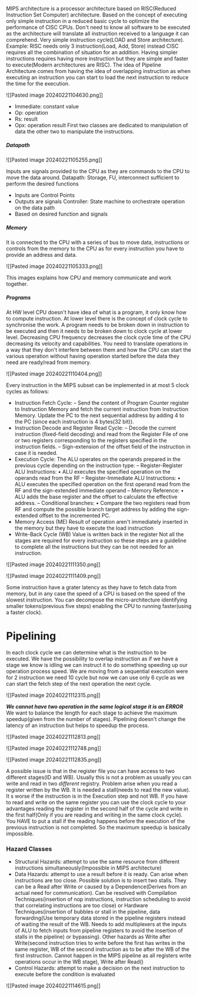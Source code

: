MIPS architecture is a processor architecture based on RISC(Reduced Instruction Set Computer) architecture. Based on the concept of executing only simple instruction in a reduced basic cycle to optimize the performance of CISC CPUs. 
Don't need to know all software to be executed as the architecture will translate all instruction received to a language it can comprehend. Very simple instruction cycle(LOAD and Store architecture). 
Example: RISC needs only 3 instruction(Load, Add, Store) instead CISC requires all the combination of situation for an addition. Having simpler instructions requires having more instruction but they are simple and faster to execute(Modern architectures are RISC).
The idea of Pipeline Architecture comes from having the idea of overlapping instruction as when executing an instruction you can start to load the next instruction to reduce the time for the execution. 

![[Pasted image 20240221104630.png]]

- Immediate: constant value
- Op: operation
- Rs: result 
- Opx: operation result
First two classes are dedicated to manipulation of data the other two to manipulate the instructions.
##### Datapath

![[Pasted image 20240221105255.png]]

Inputs are signals provided to the CPU as they are commands to the CPU to move the data around. 
Datapath: Storage, FU, interconnect sufficient to perform the desired functions

- Inputs are Control Points
- Outputs are signals
Controller: State machine to orchestrate operation on the data path
- Based on desired function and signals
##### Memory
It is connected to the CPU with a series of bus to move data, instructions or controls from the memory to the CPU as for every instruction you have to provide an address and data.

![[Pasted image 20240221105333.png]]

This images explains how CPU and memory communicate and work together.
##### Programs
At HW level CPU doesn't have idea of what is a program, it only know how to compute instruction. At lower level there is the concept of clock cycle to synchronise the work. A program needs to be broken down in instruction to be executed and then it needs to be broken down to clock cycle at lower level. Decreasing CPU frequency decreases the clock cycle time of the CPU decreasing its velocity and capabilities. 
You need to translate operations in a way that they don't interfere between them and how the CPU can start the various operation without having operation started before the data they need are ready/read from memory.

![[Pasted image 20240221110404.png]]

Every instruction in the MIPS subset can be implemented in at most 5 clock cycles as follows:
- Instruction Fetch Cycle:
	– Send the content of Program Counter register to Instruction Memory and fetch the current instruction from Instruction Memory.
	Update the PC to the next sequential address by adding 4 to the PC (since each instruction is 4 bytes(32 bit)).
-  Instruction Decode and Register Read Cycle:
	– Decode the current instruction (fixed-field decoding) and read from the Register File of one or two registers corresponding to the registers specified in the instruction fields.
	– Sign-extension of the offset field of the instruction in case it is needed.
- Execution Cycle: 
	The ALU operates on the operands prepared in the previous cycle depending on the instruction type:
	– Register-Register ALU Instructions:
		• ALU executes the specified operation on the operands read from the RF
	– Register-Immediate ALU Instructions:
		• ALU executes the specified operation on the first operand read from the RF and the sign-extended immediate operand
	– Memory Reference:
		• ALU adds the base register and the offset to calculate the effective address.
	– Conditional branches:
		• Compare the two registers read from RF and compute the possible branch target address by adding the sign-extended offset to the incremented PC.
- Memory Access (ME)
	Result of operation aren't immediately inserted in the memory but they have to execute the load instruction
- Write-Back Cycle (WB)
	Value is written back in the register 
Not all the stages are required for every instruction so these steps are a guideline to complete all the instructions but they can be not needed for an instruction.

<!--⚠️Imgur upload failed, check dev console-->
![[Pasted image 20240221111350.png]]

<!--⚠️Imgur upload failed, check dev console-->
![[Pasted image 20240221111409.png]]

Some instruction have a grater latency as they have to fetch data from memory, but in any case the speed of a CPU is based on the speed of the slowest instruction. You can decompose the micro-architecture identifying smaller tokens(previous five steps) enabling the CPU to running faster(using a faster clock).

# Pipelining
In each clock cycle we can determine what is the instruction to be executed.
We have the possibility to overlap instruction as if we have a stage we know is idling we can instruct it  to do something speeding up our operation process speed. We are moving from a sequential execution were for 2 instruction we need 10 cycle but now we can use only 6 cycle as we can start the fetch step of the next operation the next cycle. 

<!--⚠️Imgur upload failed, check dev console-->
![[Pasted image 20240221112315.png]]

*__We cannot have two operation in the same logical stage it is an ERROR__*
We want to balance the length for each stage to achieve the maximum speedup(given from the number of stages).
Pipelining doesn't change the latency of an instruction but helps to speedup the process.

<!--⚠️Imgur upload failed, check dev console-->
![[Pasted image 20240221112813.png]]

<!--⚠️Imgur upload failed, check dev console-->
![[Pasted image 20240221112748.png]]

<!--⚠️Imgur upload failed, check dev console-->
![[Pasted image 20240221112835.png]]

A possible issue is that in the register file you can have access to two different stages(ID and WB). Usually this is not a problem as usually you can write and read in two *different* registry. Problem arise when you read a register written by the WB. It is needed a stall(needs to read the new value). It s worse if the instruction is in the Execution step and not WB.
If you have to read and write on the same register you can use the clock cycle to your advantages reading the register in the second half of the cycle and write in the first half(Only if you are reading and writing in the same clock cycle). You HAVE to put a stall if the reading happens before the execution of the previous instruction is not completed.
So the maximum speedup is basically impossible.

### Hazard Classes
- Structural Hazards: attempt to use the same resource from different instructions simultaneously(Impossible in MIPS architecture)
- Data Hazards: attempt to use a result before it is ready. Can arise when instructions are too close. Possible solution is to insert two stalls. They can be a Read after Write or caused by a Dependence(Derives from an actual need for communication). Can be resolved with Compilation Techniques(insertion of nop instructions, instruction scheduling to avoid that correlating instructions are too close) or Hardware Techniques(insertion of bubbles or stall in the pipeline, data forwarding(Use temporary data stored in the pipeline registers instead of waiting the result of the WB. Needs to add multiplexers at the inputs of ALU to fetch inputs from pipeline registers to avoid the insertion of stalls in the  pipeline) or bypassing). Other hazards as Write after Write(second instruction tries to write before the first has writes in the same register, WB of the second instruction as to be after the WB of the first instruction. Cannot happen in the MIPS pipeline as all registers write operations occur in the WB stage), Write after Read()
- Control Hazards: attempt to make a decision on the next instruction to execute before the condition is evaluated

<!--⚠️Imgur upload failed, check dev console-->
![[Pasted image 20240221114615.png]]




